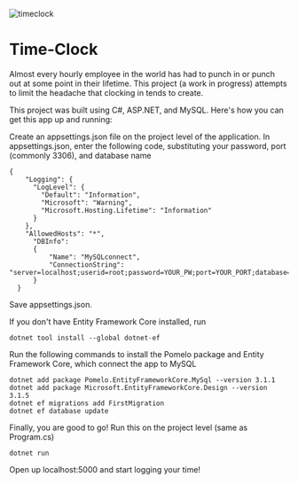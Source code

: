 ![timeclock](https://user-images.githubusercontent.com/24249474/115799315-11d7be80-a38d-11eb-95fe-b868184e06fc.gif)
# Time-Clock
Almost every hourly employee in the world has had to punch in or punch out at some point in their lifetime. This project (a work in progress) attempts to limit the headache that clocking in tends to create.

This project was built using C#, ASP.NET, and MySQL. Here's how you can get this app up and running:

Create an appsettings.json file on the project level of the application.
In appsettings.json, enter the following code, substituting your password, port (commonly 3306), and database name
```
{
    "Logging": {
      "LogLevel": {
        "Default": "Information",
        "Microsoft": "Warning",
        "Microsoft.Hosting.Lifetime": "Information"
      }
    },
    "AllowedHosts": "*",
      "DBInfo":
      {
          "Name": "MySQLconnect",
          "ConnectionString": "server=localhost;userid=root;password=YOUR_PW;port=YOUR_PORT;database=DB_NAME;SslMode=None"
      }
  }
 ```
Save appsettings.json.

If you don't have Entity Framework Core installed, run
```
dotnet tool install --global dotnet-ef
```

Run the following commands to install the Pomelo package and Entity Framework Core, which connect the app to MySQL
```
dotnet add package Pomelo.EntityFrameworkCore.MySql --version 3.1.1
dotnet add package Microsoft.EntityFrameworkCore.Design --version 3.1.5
dotnet ef migrations add FirstMigration
dotnet ef database update
```
Finally, you are good to go! Run this on the project level (same as Program.cs)
```
dotnet run
```
Open up localhost:5000 and start logging your time!
